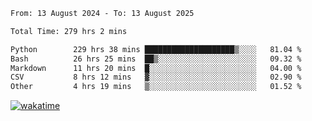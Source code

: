 <!--START_SECTION:waka-->

```txt
From: 13 August 2024 - To: 13 August 2025

Total Time: 279 hrs 2 mins

Python        229 hrs 38 mins ████████████████████▒░░░░   81.04 %
Bash          26 hrs 25 mins  ██▒░░░░░░░░░░░░░░░░░░░░░░   09.32 %
Markdown      11 hrs 20 mins  █░░░░░░░░░░░░░░░░░░░░░░░░   04.00 %
CSV           8 hrs 12 mins   ▓░░░░░░░░░░░░░░░░░░░░░░░░   02.90 %
Other         4 hrs 19 mins   ▒░░░░░░░░░░░░░░░░░░░░░░░░   01.52 %
```

<!--END_SECTION:waka-->
[![wakatime](https://wakatime.com/badge/user/5f89a63a-5294-4958-ad30-2b3455e63f2a.svg)](https://wakatime.com/@5f89a63a-5294-4958-ad30-2b3455e63f2a)

